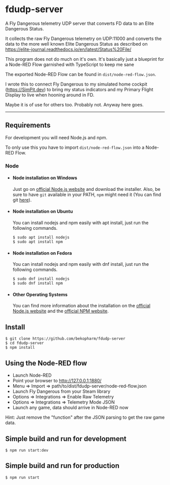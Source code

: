 # fdudp-server

A Fly Dangerous telemetry UDP server that converts FD data to an Elite Dangerous Status.

It collects the raw Fly Dangerous telemetry on UDP:11000 and converts the data to the more well known Elite Dangerous Status as described on https://elite-journal.readthedocs.io/en/latest/Status%20File/

This program does not do much on it's own. It's basically just a blueprint for a Node-RED Flow garnished with TypeScript to keep me sane

The exported Node-RED Flow can be found in `dist/node-red-flow.json`.

I wrote this to connect Fly Dangerous to my simulated home cockpit (https://SimPit.dev) to bring my status indicators and my Primary Flight Display to live when hooning around in FD.

Maybe it is of use for others too. Probably not. Anyway here goes.

---
## Requirements

For development you will need Node.js and npm.

To only use this you have to import `dist/node-red-flow.json` into a Node-RED Flow.

### Node
- #### Node installation on Windows

  Just go on [official Node.js website](https://nodejs.org/) and download the installer.
Also, be sure to have `git` available in your PATH, `npm` might need it (You can find git [here](https://git-scm.com/)).

- #### Node installation on Ubuntu

  You can install nodejs and npm easily with apt install, just run the following commands.

      $ sudo apt install nodejs
      $ sudo apt install npm

- #### Node installation on Fedora

  You can install nodejs and npm easily with dnf install, just run the following commands.

      $ sudo dnf install nodejs
      $ sudo dnf install npm

- #### Other Operating Systems
  You can find more information about the installation on the [official Node.js website](https://nodejs.org/) and the [official NPM website](https://npmjs.org/).

## Install

    $ git clone https://github.com/bekopharm/fdudp-server
    $ cd fdudp-server
    $ npm install

## Using the Node-RED flow

* Launch Node-RED
* Point your browser to http://127.0.0.1:1880/
* Menu => Import => path/to/dist/fdudp-server/node-red-flow.json
* Launch Fly Dangerous from your Steam library
* Options => Integrations => Enable Raw Telemetry
* Options => Integrations => Telemetry Mode JSON
* Launch any game, data should arrive in Node-RED now

Hint: Just remove the "function" after the JSON parsing to get the raw game data.

## Simple build and run for development

    $ npm run start:dev

## Simple build and run for production

    $ npm run start
